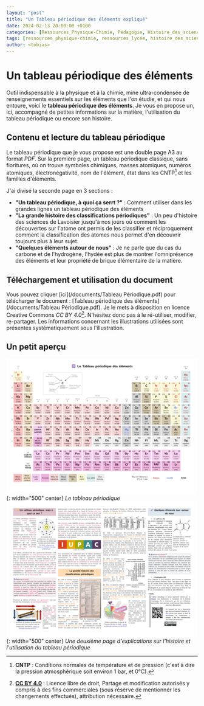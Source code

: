 ```yaml
---
layout: "post"
title: "Un Tableau périodique des éléments expliqué"
date: 2024-02-13 20:00:00 +0100
categories: [Ressources_Physique-Chimie, Pédagogie, Histoire_des_sciences]
tags: [ressources_physique-chimie, ressources_lycée, histoire_des_sciences]     # TAG names should always be lowercase
author: <tobias>
---
```


Un tableau périodique des éléments
=======

Outil indispensable à la physique et à la chimie, mine ultra-condensée de renseignements essentiels sur les éléments que l'on étudie, et qui nous entoure, voici le **tableau périodique des éléments**. Je vous en propose un, ici, accompagné de petites informations sur la matière, l'utilisation du tableau périodique ou encore son histoire.

Contenu et lecture du tableau périodique
-----------

Le tableau périodique que je vous propose est une double page A3 au format *PDF*. Sur la première page, un tableau périodique classique, sans fioritures, où on trouve symboles chimiques, masses atomiques, numéros atomiques, électronégativité, nom de l'élément, état dans les CNTP[^1] et les familles d'éléments.

J'ai divisé la seconde page en 3 sections :
* **"Un tableau périodique, à quoi ça serrt ?"** : Comment utiliser dans les grandes lignes un tableau périodique des éléments
* **"La grande histoire des classifications périodiques"** : Un peu d'histoire des sciences de Lavoisier jusqu'à nos jours où comment les découvertes sur l'atome ont permis de les classifier et réciproquement comment la classification des atomes nous permet d'en découvrir toujours plus à leur sujet.
* **"Quelques éléments autour de nous"** : Je ne parle que du cas du carbone et de l'hydrogène, l'hydée est plus de montrer l'omniprésence des éléments et leur propriété de brique élémentaire de la matière.

Téléchargement et utilisation du document
-----------

Vous pouvez cliquer [ici](/documents/Tableau Périodique.pdf) pour télécharger le document : [Tableau périodique des éléments](/documents/Tableau Périodique.pdf).
Je le mets à disposition en licence Creative Commons *CC BY 4.0*[^2]. N'hésitez donc pas à le ré-utiliser, modifier, re-partager. Les informations concernant les illustrations utilisées sont présentes systématiquement sous l'illustration.

[^1]: **CNTP** : Conditions normales de température et de pression (c'est à dire la pression atmosphérique soit environ 1 bar, et 0°C).
[^2]: **[CC BY 4.0](https://creativecommons.org/licenses/by/4.0/)** : Licence libre de droit, Partage et modification autorisés y compris à des fins commerciales (sous réserve de mentionner les changements effectués), attribution nécessaire.

Un petit aperçu
-----------

![Le tableau périodique](/medias/tableau_periodique_1.png){: width="500" center}
_Le tableau périodique_
![Une deuxième page d'explications sur l'histoire et l'utilisation du tableau périodique](/medias/tableau_periodique_2.png){: width="500" center}
_Une deuxième page d'explications sur l'histoire et l'utilisation du tableau périodique_
